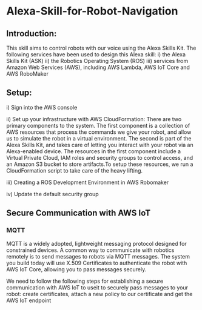 # Alexa-Skill-for-Robot-Navigation

## Introduction:
This skill aims to control robots with our voice using the Alexa Skills Kit. The following services have been used to design this Alexa skill:
i)   the Alexa Skills Kit (ASK)
ii)  the Robotics Operating System (ROS)
iii) services from Amazon Web Services (AWS), including AWS Lambda, AWS IoT Core and AWS RoboMaker

## Setup:
i) Sign into the AWS console

ii) Set up your infrastructure with AWS CloudFormation: There are two primary components to the system. The first component is a collection of AWS resources that process the commands we give your robot, and allow us to simulate the robot in a virtual environment. The second is part of the Alexa Skills Kit, and takes care of letting you interact with your robot via an Alexa-enabled device.
The resources in the first component include a Virtual Private Cloud, IAM roles and security groups to control access, and an Amazon S3 bucket to store artifacts.To setup these resources, we run a CloudFormation script to take care of the heavy lifting.

iii) Creating a ROS Development Environment in AWS Robomaker

iv) Update the default security group

## Secure Communication with AWS IoT
### MQTT 
 MQTT is a widely adopted, lightweight messaging protocol designed for constrained devices. A common way to communicate with robotics remotely is to send messages to robots via MQTT messages. The system you build today will use X.509 Certificates to authenticate the robot with AWS IoT Core, allowing you to pass messages securely.

We need to follow the following steps for establishing a secure communication with AWS IoT to useit to securely pass messages to your robot: create certificates, attach a new policy to our certificate and get the AWS IoT endpoint

